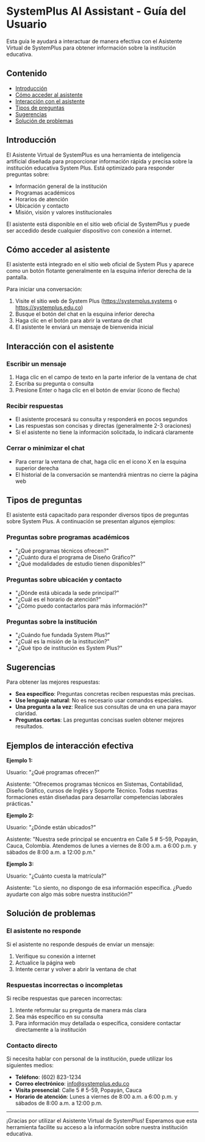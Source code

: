 # SystemPlus AI Assistant - Guía del Usuario

Esta guía le ayudará a interactuar de manera efectiva con el Asistente Virtual de SystemPlus para obtener información sobre la institución educativa.

## Contenido

- [Introducción](#introducción)
- [Cómo acceder al asistente](#cómo-acceder-al-asistente)
- [Interacción con el asistente](#interacción-con-el-asistente)
- [Tipos de preguntas](#tipos-de-preguntas)
- [Sugerencias](#sugerencias)
- [Solución de problemas](#solución-de-problemas)

## Introducción

El Asistente Virtual de SystemPlus es una herramienta de inteligencia artificial diseñada para proporcionar información rápida y precisa sobre la institución educativa System Plus. Está optimizado para responder preguntas sobre:

- Información general de la institución
- Programas académicos
- Horarios de atención
- Ubicación y contacto
- Misión, visión y valores institucionales

El asistente está disponible en el sitio web oficial de SystemPlus y puede ser accedido desde cualquier dispositivo con conexión a internet.

## Cómo acceder al asistente

El asistente está integrado en el sitio web oficial de System Plus y aparece como un botón flotante generalmente en la esquina inferior derecha de la pantalla.

Para iniciar una conversación:

1. Visite el sitio web de System Plus (https://systemplus.systems o https://systemplus.edu.co)
2. Busque el botón del chat en la esquina inferior derecha
3. Haga clic en el botón para abrir la ventana de chat
4. El asistente le enviará un mensaje de bienvenida inicial

## Interacción con el asistente

### Escribir un mensaje

1. Haga clic en el campo de texto en la parte inferior de la ventana de chat
2. Escriba su pregunta o consulta
3. Presione Enter o haga clic en el botón de enviar (ícono de flecha)

### Recibir respuestas

- El asistente procesará su consulta y responderá en pocos segundos
- Las respuestas son concisas y directas (generalmente 2-3 oraciones)
- Si el asistente no tiene la información solicitada, lo indicará claramente

### Cerrar o minimizar el chat

- Para cerrar la ventana de chat, haga clic en el icono X en la esquina superior derecha
- El historial de la conversación se mantendrá mientras no cierre la página web

## Tipos de preguntas

El asistente está capacitado para responder diversos tipos de preguntas sobre System Plus. A continuación se presentan algunos ejemplos:

### Preguntas sobre programas académicos

- "¿Qué programas técnicos ofrecen?"
- "¿Cuánto dura el programa de Diseño Gráfico?"
- "¿Qué modalidades de estudio tienen disponibles?"

### Preguntas sobre ubicación y contacto

- "¿Dónde está ubicada la sede principal?"
- "¿Cuál es el horario de atención?"
- "¿Cómo puedo contactarlos para más información?"

### Preguntas sobre la institución

- "¿Cuándo fue fundada System Plus?"
- "¿Cuál es la misión de la institución?"
- "¿Qué tipo de institución es System Plus?"

## Sugerencias

Para obtener las mejores respuestas:

- **Sea específico**: Preguntas concretas reciben respuestas más precisas.
- **Use lenguaje natural**: No es necesario usar comandos especiales.
- **Una pregunta a la vez**: Realice sus consultas de una en una para mayor claridad.
- **Preguntas cortas**: Las preguntas concisas suelen obtener mejores resultados.

## Ejemplos de interacción efectiva

**Ejemplo 1:**

Usuario: "¿Qué programas ofrecen?"

Asistente: "Ofrecemos programas técnicos en Sistemas, Contabilidad, Diseño Gráfico, cursos de Inglés y Soporte Técnico. Todas nuestras formaciones están diseñadas para desarrollar competencias laborales prácticas."

**Ejemplo 2:**

Usuario: "¿Dónde están ubicados?"

Asistente: "Nuestra sede principal se encuentra en Calle 5 # 5-59, Popayán, Cauca, Colombia. Atendemos de lunes a viernes de 8:00 a.m. a 6:00 p.m. y sábados de 8:00 a.m. a 12:00 p.m."

**Ejemplo 3:**

Usuario: "¿Cuánto cuesta la matrícula?"

Asistente: "Lo siento, no dispongo de esa información específica. ¿Puedo ayudarte con algo más sobre nuestra institución?"

## Solución de problemas

### El asistente no responde

Si el asistente no responde después de enviar un mensaje:

1. Verifique su conexión a internet
2. Actualice la página web
3. Intente cerrar y volver a abrir la ventana de chat

### Respuestas incorrectas o incompletas

Si recibe respuestas que parecen incorrectas:

1. Intente reformular su pregunta de manera más clara
2. Sea más específico en su consulta
3. Para información muy detallada o específica, considere contactar directamente a la institución

### Contacto directo

Si necesita hablar con personal de la institución, puede utilizar los siguientes medios:

- **Teléfono**: (602) 823-1234
- **Correo electrónico**: info@systemplus.edu.co
- **Visita presencial**: Calle 5 # 5-59, Popayán, Cauca
- **Horario de atención**: Lunes a viernes de 8:00 a.m. a 6:00 p.m. y sábados de 8:00 a.m. a 12:00 p.m.

---

¡Gracias por utilizar el Asistente Virtual de SystemPlus! Esperamos que esta herramienta facilite su acceso a la información sobre nuestra institución educativa.